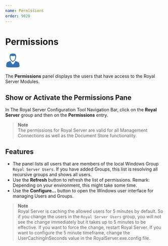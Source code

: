 ```yaml
---
name: Permissions
order: 9020
---
```


# Permissions

<img src="/r2021/images/RoyalServer/Credential_48x48.png" class="icon-def" alt="" />

The **Permissions** panel displays the users that have access to the Royal Server Modules.

## Show or Activate the Permissions Pane

In The Royal Server Configuration Tool Navigation Bar, click on the **Royal Server** group and then on the **Permissions** entry.

> **Note**  
> The permissions for Royal Server are valid for all Management Connections as well as the Document Store functionality.

## Features

- The panel lists all users that are members of the local Windows Group `Royal Server Users`. If you have added Groups, this list is resolving all recursive groups and shows all users.
- Use the **Refresh** button to refresh the list of permissions. Remark: Depending on your environment, this might take some time.
- Use the **Configure...** button to open the Windows user interface for managing Users and Groups.

> **Note**  
> Royal Server is caching the allowed users for 5 minutes by default. So if you change the users in the `Royal Server Users` group, you will not see the change immediately but it takes up to 5 minutes to be effective. If you want to force the change, restart Royal Server. If you want to configure the 5 minute timeframe, change the UserCachingInSeconds value in the RoyalServer.exe.config file.
